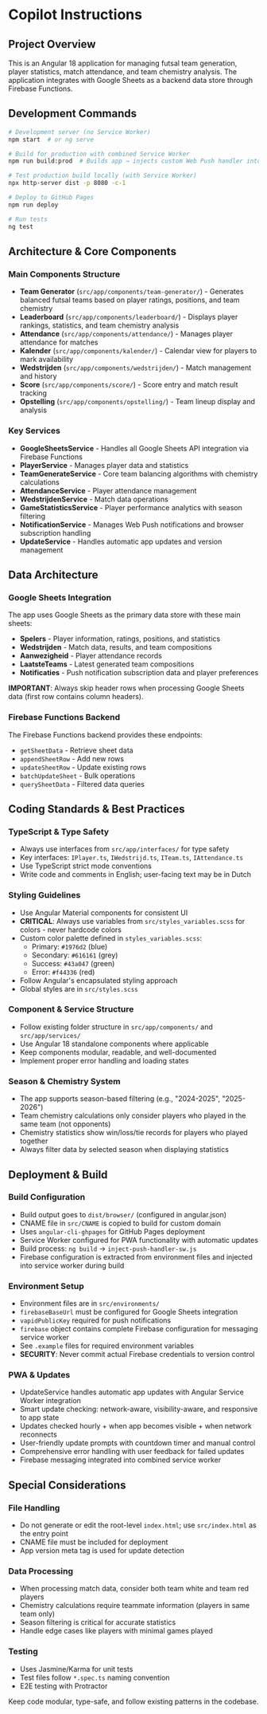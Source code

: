 # Copilot Instructions

## Project Overview
This is an Angular 18 application for managing futsal team generation, player statistics, match attendance, and team chemistry analysis. The application integrates with Google Sheets as a backend data store through Firebase Functions.

## Development Commands
```bash
# Development server (no Service Worker)
npm start  # or ng serve

# Build for production with combined Service Worker
npm run build:prod  # Builds app → injects custom Web Push handler into Angular service worker

# Test production build locally (with Service Worker)
npx http-server dist -p 8080 -c-1

# Deploy to GitHub Pages
npm run deploy

# Run tests
ng test
```

## Architecture & Core Components

### Main Components Structure
- **Team Generator** (`src/app/components/team-generator/`) - Generates balanced futsal teams based on player ratings, positions, and team chemistry
- **Leaderboard** (`src/app/components/leaderboard/`) - Displays player rankings, statistics, and team chemistry analysis  
- **Attendance** (`src/app/components/attendance/`) - Manages player attendance for matches
- **Kalender** (`src/app/components/kalender/`) - Calendar view for players to mark availability
- **Wedstrijden** (`src/app/components/wedstrijden/`) - Match management and history
- **Score** (`src/app/components/score/`) - Score entry and match result tracking
- **Opstelling** (`src/app/components/opstelling/`) - Team lineup display and analysis

### Key Services
- **GoogleSheetsService** - Handles all Google Sheets API integration via Firebase Functions
- **PlayerService** - Manages player data and statistics
- **TeamGenerateService** - Core team balancing algorithms with chemistry calculations
- **AttendanceService** - Player attendance management
- **WedstrijdenService** - Match data operations
- **GameStatisticsService** - Player performance analytics with season filtering
- **NotificationService** - Manages Web Push notifications and browser subscription handling
- **UpdateService** - Handles automatic app updates and version management

## Data Architecture

### Google Sheets Integration
The app uses Google Sheets as the primary data store with these main sheets:
- **Spelers** - Player information, ratings, positions, and statistics
- **Wedstrijden** - Match data, results, and team compositions
- **Aanwezigheid** - Player attendance records
- **LaatsteTeams** - Latest generated team compositions
- **Notificaties** - Push notification subscription data and player preferences

**IMPORTANT**: Always skip header rows when processing Google Sheets data (first row contains column headers).

### Firebase Functions Backend
The Firebase Functions backend provides these endpoints:
- `getSheetData` - Retrieve sheet data
- `appendSheetRow` - Add new rows
- `updateSheetRow` - Update existing rows  
- `batchUpdateSheet` - Bulk operations
- `querySheetData` - Filtered data queries

## Coding Standards & Best Practices

### TypeScript & Type Safety
- Always use interfaces from `src/app/interfaces/` for type safety
- Key interfaces: `IPlayer.ts`, `IWedstrijd.ts`, `ITeam.ts`, `IAttendance.ts`
- Use TypeScript strict mode conventions
- Write code and comments in English; user-facing text may be in Dutch

### Styling Guidelines
- Use Angular Material components for consistent UI
- **CRITICAL**: Always use variables from `src/styles_variables.scss` for colors - never hardcode colors
- Custom color palette defined in `styles_variables.scss`:
  - Primary: `#1976d2` (blue)
  - Secondary: `#616161` (grey) 
  - Success: `#43a047` (green)
  - Error: `#f44336` (red)
- Follow Angular's encapsulated styling approach
- Global styles are in `src/styles.scss`

### Component & Service Structure
- Follow existing folder structure in `src/app/components/` and `src/app/services/`
- Use Angular 18 standalone components where applicable
- Keep components modular, readable, and well-documented
- Implement proper error handling and loading states

### Season & Chemistry System
- The app supports season-based filtering (e.g., "2024-2025", "2025-2026")
- Team chemistry calculations only consider players who played in the same team (not opponents)
- Chemistry statistics show win/loss/tie records for players who played together
- Always filter data by selected season when displaying statistics

## Deployment & Build

### Build Configuration
- Build output goes to `dist/browser/` (configured in angular.json)
- CNAME file in `src/CNAME` is copied to build for custom domain
- Uses `angular-cli-ghpages` for GitHub Pages deployment
- Service Worker configured for PWA functionality with automatic updates
- Build process: `ng build` → `inject-push-handler-sw.js`
- Firebase configuration is extracted from environment files and injected into service worker during build

### Environment Setup
- Environment files are in `src/environments/`
- `firebaseBaseUrl` must be configured for Google Sheets integration
- `vapidPublicKey` required for push notifications
- `firebase` object contains complete Firebase configuration for messaging service worker
- See `.example` files for required environment variables
- **SECURITY**: Never commit actual Firebase credentials to version control

### PWA & Updates
- UpdateService handles automatic app updates with Angular Service Worker integration  
- Smart update checking: network-aware, visibility-aware, and responsive to app state
- Updates checked hourly + when app becomes visible + when network reconnects
- User-friendly update prompts with countdown timer and manual control
- Comprehensive error handling with user feedback for failed updates
- Firebase messaging integrated into combined service worker

## Special Considerations

### File Handling
- Do not generate or edit the root-level `index.html`; use `src/index.html` as the entry point
- CNAME file must be included for deployment
- App version meta tag is used for update detection

### Data Processing
- When processing match data, consider both team white and team red players
- Chemistry calculations require teammate information (players in same team only)
- Season filtering is critical for accurate statistics
- Handle edge cases like players with minimal games played

### Testing
- Uses Jasmine/Karma for unit tests
- Test files follow `*.spec.ts` naming convention
- E2E testing with Protractor

Keep code modular, type-safe, and follow existing patterns in the codebase.
